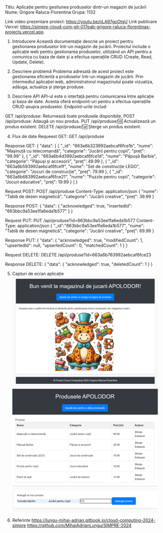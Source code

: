 Titlu: Aplicație pentru gestiunea produselor dintr-un magazin de jucării
Nume: Grigore Raluca-Florentina
Grupa: 1132

Link video prezentare proiect: https://youtu.be/nLA97goOtgU 
Link publicare Vercel: https://simpre-cloud-com-git-017eab-grigore-raluca-florentinas-projects.vercel.app

1. Introducere
Această documentație descrie un proiect pentru gestionarea produselor într-un magazin de jucării. Proiectul include o aplicație web pentru gestionarea produselor, utilizând un API pentru a comunica cu baza de date și a efectua operațiile CRUD (Create, Read, Update, Delete).

2. Descriere problemă
Problema adresată de acest proiect este gestionarea eficientă a produselor într-un magazin de jucării. Prin intermediul aplicației web, administratorul magazinului poate vizualiza, adăuga, actualiza și șterge produse.

3. Descriere API
API-ul este o interfață pentru comunicarea între aplicație și baza de date. Acesta oferă endpoint-uri pentru a efectua operațiile CRUD asupra produselor. Endpoint-urile includ:

GET /api/produse: Returnează toate produsele disponibile.
POST /api/produse: Adaugă un nou produs.
PUT /api/produse/:id: Actualizează un produs existent.
DELETE /api/produse/:id: Șterge un produs existent.

4. Flux de date
Requeest GET:
GET /api/produse

Response GET:
{
    "data": [
        {
            "_id": "663a6b323992aebcaf6fce1b",
            "nume": "Mașinuță cu telecomandă",
            "categorie": "Jucării pentru copii",
            "preț": "99.99"
        },
        {
            "_id": "663a6b4d3992aebcaf6fce1d",
            "nume": "Păpușă Barbie",
            "categorie": "Păpuși și accesorii",
            "preț": 49.99
        },
        {
            "_id": "663a6b593992aebcaf6fce1f",
            "nume": "Set de construcție LEGO",
            "categorie": "Jocuri de construcție",
            "preț": 79.99
        },
        {
            "_id": "663a6b683992aebcaf6fce21",
            "nume": "Puzzle pentru copii",
            "categorie": "Jocuri educative",
            "preț": 19.99
        }
    ]
}

Request POST:
POST /api/produse
Content-Type: application/json
{
  "nume": "Tablă de desen magnetică",
  "categorie": "Jucării creative",
  "preț": 39.99
}

Response POST:
{
    "data": {
        "acknowledged": true,
        "insertedId": "663bbc9a53ee1fa6eda1b577"
    }
}

Request PUT:
PUT /api/produse?id=663bbc9a53ee1fa6eda1b577
Content-Type: application/json
{
   "_id":"663bbc9a53ee1fa6eda1b577",
   "nume": "Tablă de desen magnetică",
   "categorie": "Jucării creative",
   "preț": 69.99
}

Response PUT:
{
    "data": {
        "acknowledged": true,
        "modifiedCount": 1,
        "upsertedId": null,
        "upsertedCount": 0,
        "matchedCount": 1
    }
}

Request DELETE:
DELETE /api/produse?id=663a6b763992aebcaf6fce23

Response DELETE:
{
    "data": {
        "acknowledged": true,
        "deletedCount": 1
    }
}

5. Capturi de ecran aplicație
![Home page aplicație](home-page.png)
![Vizualizare produse cu optiunea de editare/stergere](tabel-produse.png)
![Secțiune adăugare produs nou](adaugare-produs.png)

6. Referinte
https://lungu-mihai-adrian.gitbook.io/cloud-computing-2024-simpre
https://github.com/MihaiAdrianLungu/SIMPRE-2024